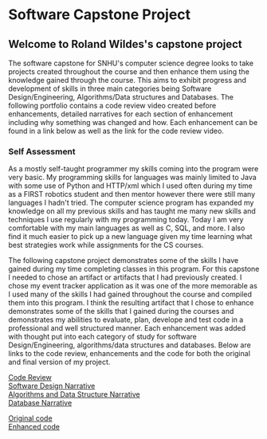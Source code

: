 # Software Capstone Project

## Welcome to Roland Wildes's capstone project

The software capstone for SNHU's computer science degree looks to take projects created throughout the course and then enhance them using the knowledge gained through the course. 
This aims to exhibit progress and development of skills in three main categories being Software Design/Engineering, Algorithms/Data structures and Databases. The following portfolio contains a code review video created before enhancements, detailed narratives for each section of enhancement including why something was changed and how. Each enhancement can be found in a link below as well as the link for the code review video. 

### Self Assessment
As a mostly self-taught programmer my skills coming into the program were very basic. My programming skills for languages was mainly limited to Java with some use of Python and HTTP/xml which I used often during my time as a FIRST robotics student and then mentor however there were still many languages I hadn't tried. The computer science program has expanded my knowledge on all my previous skills and has taught me many new skills and techniques I use regularly with my programming today. Today I am very comfortable with my main languages as well as C, SQL, and more. I also find it much easier to pick up a new language given my time learning what best strategies work while assignments for the CS courses. 

The following capstone project demonstrates some of the skills I have gained during my time completing classes in this program. For this capstone I needed to chose an artifact or artifacts that I had previously created. I chose my event tracker application as it was one of the more memorable as I used many of the skills I had gained throughout the course and compiled them into this program. I think the resulting artifact that I chose to enhance demonstrates some of the skills that I gained during the courses and demonstrates my abilities to evaluate, plan, develope and test code in a professional and well structured manner. Each enhancement was added with thought put into each category of study for software Design/Engineering, algorithms/data structures and databases. Below are links to the code review, enhancements and the code for both the original and final version of my project. 

[Code Review](https://rolandwildes.github.io/Code-Review)\
[Software Design Narrative](https://rolandwildes.github.io/SoftwareDesign-Engineering)\
[Algorithms and Data Structure Narrative](https://rolandwildes.github.io/AlgorithmsDataStructure)\
[Database Narrative](https://rolandwildes.github.io/Databases)

[Original code](https://github.com/RolandWildes/RolandWildes.github.io/blob/main/EventTrackerCapstone%20-Original.zip)\
[Enhanced code](https://github.com/RolandWildes/RolandWildes.github.io/blob/main/EventTrackerCapstone-Final.zip)